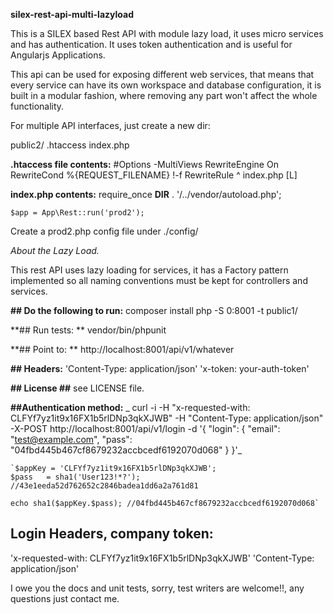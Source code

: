 
**silex-rest-api-multi-lazyload**

This is a SILEX based Rest API with module lazy load, it uses micro services and has authentication.
It uses token authentication and is useful for Angularjs Applications.

This api can be used for exposing different web services, that means that every service can have its own workspace and database configuration,
it is built in a modular fashion, where removing any part won't affect the whole functionality.

For multiple API interfaces, just create a new dir:

public2/
    .htaccess
    index.php
    
**.htaccess file contents:**
    #Options -MultiViews
    RewriteEngine On
    RewriteCond %{REQUEST_FILENAME} !-f
    RewriteRule ^ index.php [L]

**index.php contents:**
    require_once __DIR__ . '/../vendor/autoload.php';
   
    $app = App\Rest::run('prod2');

Create a prod2.php config file under ./config/

_About the Lazy Load._

This rest API uses lazy loading for services, it has a Factory pattern implemented so all naming conventions must be kept for controllers and services.


**## Do the following to run:**
    composer install 
    php -S 0:8001 -t public1/


**## Run tests:  **
    vendor/bin/phpunit 


**## Point to: **
	http://localhost:8001/api/v1/whatever

**## Headers:**
 'Content-Type: application/json'
 'x-token: your-auth-token'

**## License ##**
see LICENSE file.


**##Authentication method:**
   _ curl -i -H "x-requested-with: CLFYf7yz1it9x16FX1b5rlDNp3qkXJWB" -H "Content-Type: application/json" -X-POST http://localhost:8001/api/v1/login -d '{
             "login": {
                 "email": "test@example.com",
                 "pass": "04fbd445b467cf8679232accbcedf6192070d068"
             }
         }'_
    
    `$appKey = 'CLFYf7yz1it9x16FX1b5rlDNp3qkXJWB';
    $pass   = sha1('User123!*?'); //43e1eeda52d762652c2846badea1dd6a2a761d81
    
    echo sha1($appKey.$pass); //04fbd445b467cf8679232accbcedf6192070d068`

## Login Headers, company token:
  'x-requested-with: CLFYf7yz1it9x16FX1b5rlDNp3qkXJWB'
  'Content-Type: application/json'


I owe you the docs and unit tests, sorry, test writers are welcome!!, any questions just contact me.


